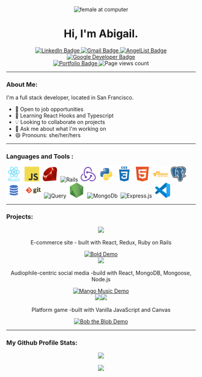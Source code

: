 
<div id="header" align="center">
  <img src="https://media.giphy.com/media/YPQ62IX4xd60xJDaBu/giphy.gif" width="150" alt="female at computer"/>
</div>
<div id="bio" align="center" >
  <h1>Hi, I'm Abigail.</h1>
   <a href="https://www.linkedin.com/in/san-francisco-software-engineer/" target="_blank" >
    <img height="26" src="https://img.shields.io/badge/LinkedIn-blue?style=for-the-badge&logo=linkedin&logoColor=white" alt="LinkedIn Badge"/>
  </a>
  <a href="mailto:abhernndz@gmail.com" target="_blank" >
    <img height="26px" src="https://img.shields.io/badge/gmail-%23D14836.svg?&style=for-the-badge&logo=gmail&logoColor=white" alt="Gmail Badge" />
  </a>
  <a href="https://angel.co/u/abbey-hernandez" target="_blank" >
    <img height="26px" src="https://img.shields.io/badge/AngelList-b6b9b9?style=for-the-badge&logo=AngelList&logoColor=black" alt="AngelList Badge"/>
  </a>
  <a href="https://developers.google.com/profile/u/abigail-hernandez" target="_blank" >
    <img height="26px" src="https://img.shields.io/badge/google-4285F4?style=for-the-badge&logo=google&logoColor=white" alt="Google Developer Badge"/>
  </a>
</div>
<div  id="bio" align="center" >
  <a href="https://shhmabbey.com" target="_blank" >
    <img height="26px" src="https://img.shields.io/badge/Portfolio-%23000000.svg?style=for-the-badge&logo=firefox&logoColor=#FF7139" alt="Portfolio Badge"/>
  </a>
  <img height="26px" src="https://komarev.com/ghpvc/?username=shhmabbey&style=flat-square&color=blue" alt="Page views count"/>
</div>

---
### About Me:
I'm a full stack developer, located in San Francisco.
- 👋 Open to job opportunities
- 🌱 Learning React Hooks and Typescript
- 💡 Looking to collaborate on projects
- 💬 Ask me about what I'm working on
- 😄 Pronouns: she/her/hers

---
### Languages and Tools :
<div>
  <img src="https://github.com/devicons/devicon/blob/master/icons/react/react-original-wordmark.svg" title="React" alt="React" width="40" height="40"/>&nbsp;
  <img src="https://github.com/devicons/devicon/blob/master/icons/javascript/javascript-original.svg" title="JavaScript" alt="JavaScript" width="40" height="40"/>&nbsp;
  <img src="https://github.com/devicons/devicon/blob/master/icons/ruby/ruby-original.svg" title="Ruby" alt="Ruby" width="40" height="40"/>&nbsp;
  <img src="https://cdn.jsdelivr.net/gh/devicons/devicon/icons/rails/rails-plain.svg" title="Rails" alt="Rails" width="40" height="40"/>&nbsp;
  <img src="https://github.com/devicons/devicon/blob/master/icons/redux/redux-original.svg" title="Redux" alt="Redux " width="40" height="40"/>&nbsp;
  <img src="https://github.com/devicons/devicon/blob/master/icons/python/python-original.svg" title="Python" alt="Python" width="40" height="40"/>&nbsp;
  <img src="https://github.com/devicons/devicon/blob/master/icons/css3/css3-plain-wordmark.svg"  title="CSS3" alt="CSS" width="40" height="40"/>&nbsp;
  <img src="https://github.com/devicons/devicon/blob/master/icons/html5/html5-original.svg" title="HTML5" alt="HTML5" width="40" height="40"/>&nbsp;
  <img src="https://github.com/devicons/devicon/blob/master/icons/amazonwebservices/amazonwebservices-plain-wordmark.svg" title="AWS" alt="AWS" width="40" height="40"/>&nbsp;
  <img src="https://raw.githubusercontent.com/github/explore/80688e429a7d4ef2fca1e82350fe8e3517d3494d/topics/postgresql/postgresql.png" title="PosgreSQL" alt="postgreSQL" width="40" height="40"/>&nbsp;
  <img src="https://raw.githubusercontent.com/github/explore/80688e429a7d4ef2fca1e82350fe8e3517d3494d/topics/sql/sql.png" title="SQL" alt="SQL" width="40" height="40"/>
  &nbsp;
  <img src="https://raw.githubusercontent.com/github/explore/80688e429a7d4ef2fca1e82350fe8e3517d3494d/topics/git/git.png" title="Git" alt="Git" width="40" height="40" />&nbsp;
  <img src="https://cdn.jsdelivr.net/gh/devicons/devicon/icons/jquery/jquery-plain.svg" title="jQuery" alt="jQuery" width="40" height="40"/>&nbsp;
  <img src="https://raw.githubusercontent.com/github/explore/80688e429a7d4ef2fca1e82350fe8e3517d3494d/topics/nodejs/nodejs.png" title="Node.js" alt="Node.js" width="40" height="40" />&nbsp;
  <img src="https://cdn.jsdelivr.net/gh/devicons/devicon/icons/mongodb/mongodb-plain-wordmark.svg" title="MongoDB" alt="MongoDb" width="40" height="40"/>&nbsp;
  <img src="https://cdn.jsdelivr.net/gh/devicons/devicon/icons/express/express-original.svg" title="Express.js" alt="Express.js" width="40" height="40"/>&nbsp;
  <img src="https://raw.githubusercontent.com/github/explore/80688e429a7d4ef2fca1e82350fe8e3517d3494d/topics/visual-studio-code/visual-studio-code.png" title="Visual Studio Code" alt="Visual Studio Code" width="40" height="40"/>&nbsp;
</div>

---
### Projects:
<div  id="projects" align="center" >
  <div>
    <a href="https://github.com/Shhmabbey/bold" ><img height="75" src="https://user-images.githubusercontent.com/50922953/166812821-d4c7045d-435c-4c25-ae26-85e5dcd6eca6.png"/></a>
    <p>E-commerce site - built with React, Redux, Ruby on Rails</p>
    <div>
      <a href="https://github.com/Shhmabbey/bold" >
        <img src="https://user-images.githubusercontent.com/50922953/166556099-f470c3d2-9b01-4550-a2a2-47532d8f5882.png" title="Bold" alt="Bold Demo" width="400" />
      </a>
    </div>
  </div>
  <div>
    <a href="https://github.com/MangoMusicMedia/mango-music" ><img height="75" src="https://user-images.githubusercontent.com/50922953/166800929-7ec25aea-3ad2-47aa-9c51-834f167f3c88.png"></a>
    <p>Audiophile-centric social media -build with React, MongoDB, Mongoose, Node.js</p>
    <div>
      <a href="https://github.com/MangoMusicMedia/mango-music" >
        <img src="https://media.giphy.com/media/NQNXezhodDn4bZurss/giphy.gif" title="Mango Music" alt="Mango Music Demo" width="400"/>
      </a>
    </div>
  </div>
  <div>
    <a href="https://github.com/Shhmabbey/bob-the-blob" ><img height="65" src="https://user-images.githubusercontent.com/50922953/166802722-80c40b7c-e754-4356-be6d-4712417bdcf2.png"><img height="40" src="https://user-images.githubusercontent.com/50922953/166802018-f5db5c7d-9e93-4fc1-963b-0615930eb6be.png"/></a>
    <p>Platform game -built with Vanilla JavaScript and Canvas</p>
    <div>
      <a href="https://github.com/Shhmabbey/bob-the-blob" >
        <img src="https://media.giphy.com/media/S4atcs1GmwSC3ITyYI/giphy.gif" title="Bob the Blob" alt="Bob the Blob Demo" width="300" />
      </a>
    </div>
  </div>
</div>

---
### My Github Profile Stats:
<div id="stats" align="center" >
  <img src="http://github-readme-streak-stats.herokuapp.com?user=shhmabbey&theme=noctis-minimus&date_format=M%20j%5B%2C%20Y%5D"/>
  <p>  </p>
  <img src="https://github-readme-stats.vercel.app/api/top-langs/?username=shhmabbey&layout=compact&theme=noctis_minimus"/>
</div>


